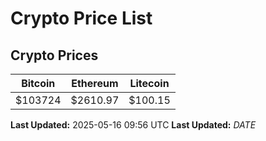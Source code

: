 # Crypto Price List

## Crypto Prices
| Bitcoin | Ethereum | Litecoin |
| ------- | -------- | -------- |
| $103724 | $2610.97 | $100.15 |
**Last Updated:** 2025-05-16 09:56 UTC
**Last Updated:** $DATE$
